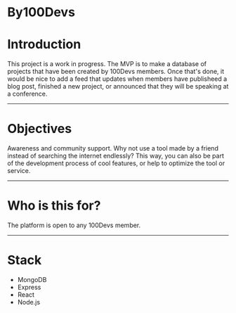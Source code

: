 # By100Devs

# Introduction
This project is a work in progress.
The MVP is to make a database of projects that have been created by 100Devs members.
Once that's done, it would be nice to add a feed that updates when members have publisheed a blog post, finished a new project, or announced that they will be speaking at a conference.

---

# Objectives
Awareness and community support. Why not use a tool made by a friend instead of searching the internet endlessly?
This way, you can also be part of the development process of cool features, or help to optimize the tool or service.

---

# Who is this for?
The platform is open to any 100Devs member. 

---

# Stack
- MongoDB
- Express
- React
- Node.js
